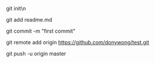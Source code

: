 git init\n

git add readme.md

git commit -m "first commit"

git remote add origin https://github.com/donywong/test.git

git push -u origin master

